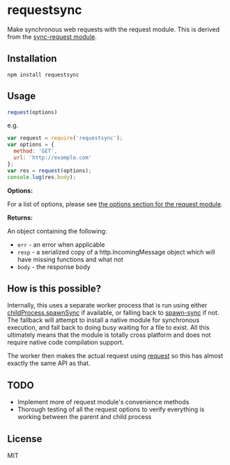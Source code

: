 # requestsync

Make synchronous web requests with the request module.  This is derived from the [sync-request module](https://github.com/ForbesLindesay/sync-request).

## Installation

    npm install requestsync

## Usage

```js
request(options)
```

e.g.

```js
var request = require('requestsync');
var options = {
  method: 'GET',
  url: 'http://example.com'
};
var res = request(options);
console.log(res.body);
```

**Options:**

For a list of options, please see [the options section for the request module](https://www.npmjs.com/package/request#requestoptions-callback).

**Returns:**

An object containing the following:

 - `err` - an error when applicable
 - `resp` - a serialized copy of a http.IncomingMessage object which will have missing functions and what not
 - `body` - the response body

## How is this possible?

Internally, this uses a separate worker process that is run using either [childProcess.spawnSync](http://nodejs.org/docs/v0.11.13/api/child_process.html#child_process_child_process_spawnsync_command_args_options) if available, or falling back to [spawn-sync](https://www.npmjs.org/package/spawn-sync) if not.  The fallback will attempt to install a native module for synchronous execution, and fall back to doing busy waiting for a file to exist.  All this ultimately means that the module is totally cross platform and does not require native code compilation support.

The worker then makes the actual request using [request](https://www.npmjs.org/package/request) so this has almost exactly the same API as that.

## TODO

 - Implement more of request module's convenience methods
 - Thorough testing of all the request options to verify everything is working between the parent and child process

## License

  MIT
